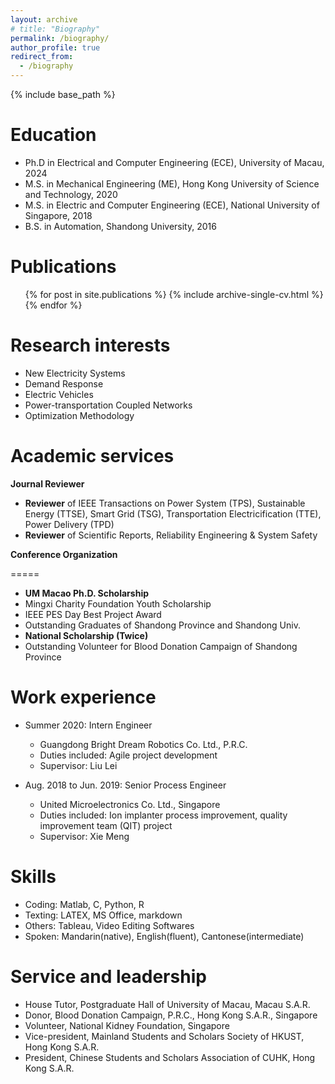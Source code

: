 ```yaml
---
layout: archive
# title: "Biography"
permalink: /biography/
author_profile: true
redirect_from:
  - /biography
---
```


{% include base_path %}

Education
======
* Ph.D in Electrical and Computer Engineering (ECE), University of Macau, 2024
* M.S. in Mechanical Engineering (ME), Hong Kong University of Science and Technology, 2020
* M.S. in Electric and Computer Engineering (ECE), National University of Singapore, 2018
* B.S. in Automation, Shandong University, 2016

Publications
======
  <ul>{% for post in site.publications %}
    {% include archive-single-cv.html %}
  {% endfor %}</ul>
  
Research interests
=====
* New Electricity Systems
* Demand Response
* Electric Vehicles
* Power-transportation Coupled Networks
* Optimization Methodology

Academic services
=====
**Journal Reviewer**
* **Reviewer** of IEEE Transactions on Power System (TPS), Sustainable Energy (TTSE), Smart Grid (TSG), Transportation Electricification (TTE), Power Delivery (TPD)
* **Reviewer** of Scientific Reports, Reliability Engineering & System Safety
  
**Conference Organization**

=====
* **UM Macao Ph.D. Scholarship**
* Mingxi Charity Foundation Youth Scholarship
* IEEE PES Day Best Project Award
* Outstanding Graduates of Shandong Province and Shandong Univ.
* **National Scholarship (Twice)**
* Outstanding Volunteer for Blood Donation Campaign of Shandong Province

Work experience
======
* Summer 2020: Intern Engineer
  * Guangdong Bright Dream Robotics Co. Ltd., P.R.C.
  * Duties included: Agile project development
  * Supervisor: Liu Lei 

* Aug. 2018 to Jun. 2019: Senior Process Engineer
  * United Microelectronics Co. Ltd., Singapore
  * Duties included: Ion implanter process improvement, quality improvement team (QIT) project
  * Supervisor: Xie Meng

Skills
======
* Coding: Matlab, C, Python, R
* Texting: LATEX, MS Office, markdown
* Others: Tableau, Video Editing Softwares
* Spoken: Mandarin(native), English(fluent), Cantonese(intermediate)

Service and leadership
======
* House Tutor, Postgraduate Hall of University of Macau, Macau S.A.R.
* Donor, Blood Donation Campaign, P.R.C., Hong Kong S.A.R., Singapore 
* Volunteer, National Kidney Foundation, Singapore
* Vice-president, Mainland Students and Scholars Society of HKUST, Hong Kong S.A.R.
* President, Chinese Students and Scholars Association of CUHK, Hong Kong S.A.R.

<!-- Talks
======
 <ul>{% for post in site.talks %}
   {% include archive-single-talk-cv.html %}
  {% endfor %}</ul>
  
Teaching
======
  <ul>{% for post in site.teaching %}
    {% include archive-single-cv.html %}
  {% endfor %}</ul> -->
  

